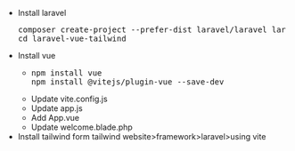 <ul>
<li>Install laravel<br/>
<pre>
composer create-project --prefer-dist laravel/laravel laravel-vue-tailwind
cd laravel-vue-tailwind</pre>
</li>
<li>Install vue<br/>
<ul><li>
<pre>npm install vue
npm install @vitejs/plugin-vue --save-dev</pre>
</li>
<li>Update vite.config.js</li>
<li>Update app.js</li>
<li>Add App.vue</li>
<li>Update welcome.blade.php</li></ul>
<li>Install tailwind form tailwind website>framework>laravel>using vite</li></ul>